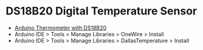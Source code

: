 # DS18B20 Digital Temperature Sensor
* [Arduino Thermometer with DS18B20](https://create.arduino.cc/projecthub/TheGadgetBoy/ds18b20-digital-temperature-sensor-and-arduino-9cc806)
* Arduino IDE > Tools > Manage Libraries > OneWire > Install
* Arduino IDE > Tools > Manage Libraries > DallasTemperature > Install
